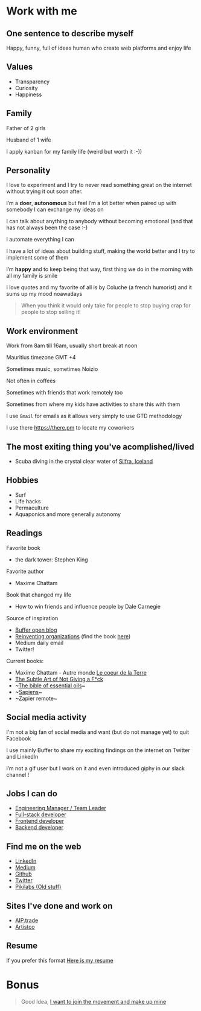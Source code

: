 # Work with me

## One sentence to describe myself

Happy, funny, full of ideas human who create web platforms and enjoy life

## Values

- Transparency
- Curiosity
- Happiness

## Family

Father of 2 girls

Husband of 1 wife

I apply kanban for my family life (weird but worth it :-))

## Personality

I love to experiment and I try to never read something great on the internet without trying it out soon after.

I’m a **doer**, **autonomous** but feel I’m a lot better when paired up with somebody I can exchange my ideas on

I can talk about anything to anybody without becoming emotional (and that has not always been the case :-)

I automate everything I can

I have a lot of ideas about building stuff, making the world better and I try to implement some of them

I’m **happy** and to keep being that way, first thing we do in the morning with all my family is smile

I love quotes and my favorite of all is by Coluche (a french humorist) and it sums up my mood noawadays

> When you think it would only take for people to stop buying crap for people to stop selling it!

## Work environment

Work from 8am till 16am, usually short break at noon

Mauritius timezone GMT +4

Sometimes music, sometimes Noizio

Not often in coffees

Sometimes with friends that work remotely too

Sometimes from where my kids have activities to share this with them

I use `Gmail` for emails as it allows very simply to use GTD methodology  

I use there https://there.pm to locate my coworkers

## The most exiting thing you've acomplished/lived

- Scuba diving in the crystal clear water of [Silfra, Iceland](https://www.google.mu/search?q=silfra+iceland&source=lnms&tbm=isch&sa=X&ved=0ahUKEwjAufTwg8XdAhUMxYUKHbkVA-4Q_AUIDigB&biw=1920&bih=1017)

## Hobbies

- Surf
- Life hacks
- Permaculture
- Aquaponics and more generally autonomy

## Readings

Favorite book
- the dark tower: Stephen King

Favorite author
- Maxime Chattam

Book that changed my life
- How to win friends and influence people by Dale Carnegie

Source of inspiration
- [Buffer open blog](https://open.buffer.com/)
- [Reinventing organizations](https://youtu.be/gcS04BI2sbk) (find the book [here](https://amzn.to/2Mh8Cjx))
- Medium daily email
- Twitter!

Current books:
- Maxime Chattam - Autre monde [Le coeur de la Terre](https://amzn.to/2ET4PXs)
- [The Subtle Art of Not Giving a F*ck](https://amzn.to/2XL8UEv)
- ~[The bible of essential oils](https://amzn.to/2H2WkLX)~
- ~[Sapiens](https://amzn.to/2UoEHsV)~
- ~Zapier remote~

## Social media activity

I'm not a big fan of social media and want (but do not manage yet) to quit Facebook

I use mainly Buffer to share my exciting findings on the internet on Twitter and LinkedIn

I’m not a gif user but I work on it and even introduced giphy in our slack channel !

## Jobs I can do

- [Engineering Manager / Team Leader](./engineering-manager.md)
- [Full-stack developer](./full-stack-developer.md)
- [Frontend developer](./frontend-developer.md)
- [Backend developer](./backend-developer.md)

## Find me on the web
- [LinkedIn](https://fr.linkedin.com/in/martinratinaud)
- [Medium](https://medium.com/@martinratinaud)
- [Github](https://www.github.com/martinratinaud)
- [Twitter](https://www.twitter.com/martinratinaud)
- [Pikilabs (Old stuff)](http://www.pikilabs.com/fr/)

## Sites I've done and work on
- [AIP.trade](http://www.aiptrade.com)
- [Artistco](http://www.artistco.com)

## Resume

If you prefer this format [Here is my resume](./resume-martin-ratinaud.pdf)

# Bonus

> Good Idea, [I want to join the movement and make up mine](https://github.com/better-human/work-with-me-template)
